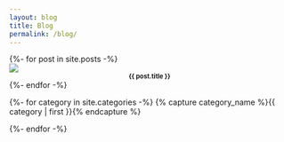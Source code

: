 ```yaml
---
layout: blog
title: Blog
permalink: /blog/
---
```


<div id="All" class="w3-container category w3-animate-left">
  <div id="#{{ category_name | slugize }}"></div>
  {%- for post in site.posts -%}
    <div class="column">
      <div class="thumbnail">
        <a href="{{ site.baseurl }}{{ post.url }}">
          <img src="{{ site.baseurl }}/images/thumbnail/{{ post.thumbnail }}" class="center">
        </a>
        <h4 style="margin-top:0px; margin-bottom:0px; text-align:center; font-size:80%;">{{ post.title }}</h4>
      </div>
    </div>
  {%- endfor -%}
</div>

{%- for category in site.categories -%}
{% capture category_name %}{{ category | first }}{% endcapture %}
  <div id="{{ category_name }}" class="w3-container category w3-animate-left" style="display:none">
    <div id="#{{ category_name | slugize }}"></div>
    {%- for post in site.categories[category_name] -%}
      <div class="column">
        <div class="thumbnail">
          <a href="{{ site.baseurl }}{{ post.url }}">
            <img src="{{ site.baseurl }}/images/thumbnail/blog/{{ post.thumbnail }}" class="center">
          </a>
          <h4 style="margin-top:0px; margin-bottom:0px; text-align:center; font-size:80%;">{{ post.title }}</h4>
        </div>
      </div>
    {%- endfor -%}
  </div>
{%- endfor -%}
